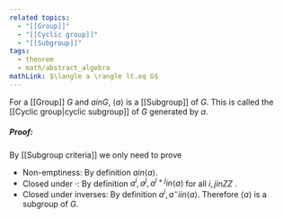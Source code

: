 ```yaml
---
related topics:
  - "[[Group]]"
  - "[[Cyclic group]]"
  - "[[Subgroup]]"
tags:
  - theorem
  - math/abstract_algebra
mathLink: $\langle a \rangle lt.eq G$
---
```

For a [[Group]] $G$ and $a in G$, $\langle a\rangle$ is a [[Subgroup]] of $G$. This is called the [[Cyclic group|cyclic subgroup]] of $G$ generated by $a$.
##### Proof:
By [[Subgroup criteria]] we only need to prove
- Non-emptiness:
	By definition $a in \langle a \rangle$.
- Closed under $\cdot$:
	By definition $a^i, a^j, a^{i+j} in \langle a \rangle$ for all $i,j in ZZ$ .
- Closed under inverses:
	By definition $a^i, a^-i in \langle a \rangle$.
Therefore $\langle a\rangle$ is a subgroup of $G$.
